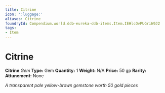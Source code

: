 ```yaml
---
title: Citrine
icon: ':luggage:'
aliases: Citrine
foundryId: Compendium.world.ddb-eureka-ddb-items.Item.IEHlcOvPUGriW0J2
tags:
- Item
---
```


# Citrine

**Citrine**
_Gem_
**Type:** Gem
**Quantity:** 1
**Weight:** N/A
**Price:** 50 gp
**Rarity:** 
**Attunement:** None

*A transparent pale yellow-brown gemstone worth 50 gold pieces*